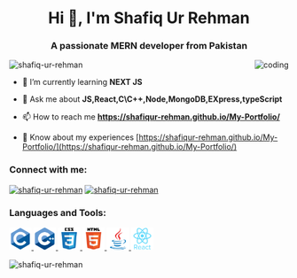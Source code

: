 <h1 align="center">Hi 👋, I'm Shafiq Ur Rehman</h1>
<h3 align="center">A passionate MERN developer from Pakistan</h3>
<img align = "right" widht = "200" alt = "coding" src = "https://luatgiale.vn/wp-content/uploads/2019/09/sales-manager-dl.gif" >

<p align="left"> <img src="https://komarev.com/ghpvc/?username=shafiq-ur-rehman&label=Profile%20views&color=0e75b6&style=flat" alt="shafiq-ur-rehman" /> </p>

- 🌱 I’m currently learning **NEXT JS**

- 💬 Ask me about **JS,React,C\C++,Node,MongoDB,EXpress,typeScript**

- 📫 How to reach me **https://shafiqur-rehman.github.io/My-Portfolio/**

- 📄 Know about my experiences [https://shafiqur-rehman.github.io/My-Portfolio/](https://shafiqur-rehman.github.io/My-Portfolio/)

<h3 align="left">Connect with me:</h3>
<p align="left">
<a href="https://linkedin.com/in/shafiq-ur-rehman" target="blank"><img align="center" src="https://raw.githubusercontent.com/rahuldkjain/github-profile-readme-generator/master/src/images/icons/Social/linked-in-alt.svg" alt="shafiq-ur-rehman" height="30" width="40" /></a>
<a href="https://www.leetcode.com/shafiq-ur-rehman" target="blank"><img align="center" src="https://raw.githubusercontent.com/rahuldkjain/github-profile-readme-generator/master/src/images/icons/Social/leet-code.svg" alt="shafiq-ur-rehman" height="30" width="40" /></a>
</p>

<h3 align="left">Languages and Tools:</h3>
<p align="left"> <a href="https://www.cprogramming.com/" target="_blank" rel="noreferrer"> <img src="https://raw.githubusercontent.com/devicons/devicon/master/icons/c/c-original.svg" alt="c" width="40" height="40"/> </a> <a href="https://www.w3schools.com/cpp/" target="_blank" rel="noreferrer"> <img src="https://raw.githubusercontent.com/devicons/devicon/master/icons/cplusplus/cplusplus-original.svg" alt="cplusplus" width="40" height="40"/> </a> <a href="https://www.w3schools.com/css/" target="_blank" rel="noreferrer"> <img src="https://raw.githubusercontent.com/devicons/devicon/master/icons/css3/css3-original-wordmark.svg" alt="css3" width="40" height="40"/> </a> <a href="https://www.w3.org/html/" target="_blank" rel="noreferrer"> <img src="https://raw.githubusercontent.com/devicons/devicon/master/icons/html5/html5-original-wordmark.svg" alt="html5" width="40" height="40"/> </a> <a href="https://www.java.com" target="_blank" rel="noreferrer"> <img src="https://raw.githubusercontent.com/devicons/devicon/master/icons/java/java-original.svg" alt="java" width="40" height="40"/> </a> <a href="https://reactjs.org/" target="_blank" rel="noreferrer"> <img src="https://raw.githubusercontent.com/devicons/devicon/master/icons/react/react-original-wordmark.svg" alt="react" width="40" height="40"/> </a> </p>

<p><img align="center" src="https://github-readme-streak-stats.herokuapp.com/?user=shafiq-ur-rehman&" alt="shafiq-ur-rehman" /></p>
